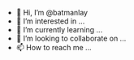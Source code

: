 - 👋 Hi, I’m @batmanlay
- 👀 I’m interested in ...
- 🌱 I’m currently learning ...
- 💞️ I’m looking to collaborate on ...
- 📫 How to reach me ...

<!---
batmanlay/batmanlay is a ✨ special ✨ repository because its `README.md` (this file) appears on your GitHub profile.
You can click the Preview link to take a look at your changes.
--->
